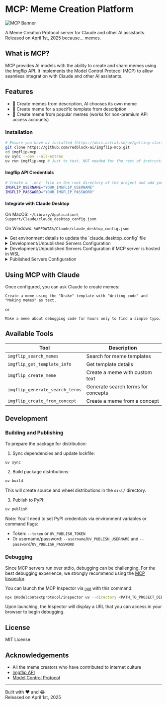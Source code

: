 # MCP: Meme Creation Platform

![MCP Banner](https://i.imgflip.com/9pbq4t.jpg)

A Meme Creation Protocol server for Claude and other AI assistants. Released on April 1st, 2025 because... memes.

## What is MCP?

MCP provides AI models with the ability to create and share memes using the Imgflip API. 
It implements the Model Control Protocol (MCP) to allow seamless integration with Claude and other AI assistants.

## Features

- 🚀 Create memes from description, AI chooses its own meme
- 🎯 Create meme for a specific template from description
- 🌟 Create meme from popular memes (works for non-premium API access accounts)


### Installation

```bash
# Ensure you have uv installed (https://docs.astral.sh/uv/getting-started/installation/)
git clone https://github.com/redblock-ai/imgflip-mcp.git
cd imgflip-mcp
uv sync --dev --all-extras
uv run imgflip-mcp # Just to test. NOT needed for the rest of instructions here... it will be set by claude computer.
```

#### Imgflip API Credentials

```bash
# Create a `.env` file in the root directory of the project and add your Imgflip API credentials:
IMGFLIP_USERNAME="YOUR_IMGFLIP_USERNAME"
IMGFLIP_PASSWORD="YOUR_IMGFLIP_PASSWORD"
```

#### Integrate with Claude Desktop

On MacOS: `~/Library/Application\ Support/Claude/claude_desktop_config.json`

On Windows: `%APPDATA%/Claude/claude_desktop_config.json`

<details>
<summary>Get environment details to update the `claude_desktop_config` file</summary>

- To retrieve the environment details:
   1. Run the following command in your terminal:
      ```bash
      npx @modelcontextprotocol/inspector uv --directory <PATH_TO_PROJECT_DIR> run imgflip-mcp
      ```
   2. Open the MCP Inspector on localhost.

   3. Click on Connect.

   4. Copy the output environment key from the terminal.

You can install and use the MCP Inspector via npm if needed.
</details> 

<details>
  <summary>Development/Unpublished Servers Configuration</summary>

  ```bash
  "mcpServers": {
    "imgflip-mcp": {
      "command": "uv",
      "args": [
        "--directory",
        "<PATH_TO_PROJECT_DIR>",
        "run",
        "imgflip-mcp"
      ]
    }
  }
  ```

</details>

<details>
  <summary>Development/Unpublished Servers Configuration if MCP server is hosted in WSL</summary>
  
  ```bash
  "mcpServers": {
    "imgflip-mcp": {
      "command": "wsl.exe",
        "args": [
            "bash",
            "-c",
            "PATH_TO_UV_BIN --directory <PATH_TO_PROJECT_DIR> run imgflip-mcp"
        ],
    }
  }
  ```

</details>

<details>
  <summary>Published Servers Configuration</summary>

  ```bash
  "mcpServers": {
    "imgflip-mcp": {
      "command": "uvx",
      "args": [
        "imgflip-mcp"
      ]
    }
  }
  ```

</details>



## Using MCP with Claude

Once configured, you can ask Claude to create memes:

```
Create a meme using the "Drake" template with "Writing code" and "Making memes" as text.
```

or

```
Make a meme about debugging code for hours only to find a simple typo.
```

## Available Tools

| Tool | Description |
|------|-------------|
| `imgflip_search_memes` | Search for meme templates |
| `imgflip_get_template_info` | Get template details |
| `imgflip_create_meme` | Create a meme with custom text |
| `imgflip_generate_search_terms` | Generate search terms for concepts |
| `imgflip_create_from_concept` | Create a meme from a concept |


## Development

### Building and Publishing

To prepare the package for distribution:

1. Sync dependencies and update lockfile:
```bash
uv sync
```

2. Build package distributions:
```bash
uv build
```

This will create source and wheel distributions in the `dist/` directory.

3. Publish to PyPI:
```bash
uv publish
```

Note: You'll need to set PyPI credentials via environment variables or command flags:
- Token: `--token` or `UV_PUBLISH_TOKEN`
- Or username/password: `--username`/`UV_PUBLISH_USERNAME` and `--password`/`UV_PUBLISH_PASSWORD`

### Debugging

Since MCP servers run over stdio, debugging can be challenging. For the best debugging
experience, we strongly recommend using the [MCP Inspector](https://github.com/modelcontextprotocol/inspector).


You can launch the MCP Inspector via [`npm`](https://docs.npmjs.com/downloading-and-installing-node-js-and-npm) with this command:

```bash
npx @modelcontextprotocol/inspector uv --directory <PATH_TO_PROJECT_DIR> run imgflip-mcp
```


Upon launching, the Inspector will display a URL that you can access in your browser to begin debugging.


## License

MIT License

## Acknowledgements

- All the meme creators who have contributed to internet culture
- [Imgflip API](https://imgflip.com/api)
- [Model Control Protocol](https://github.com/modelcontextprotocol/python-sdk)

---

Built with ❤️ and 😂  
Released on April 1st, 2025
